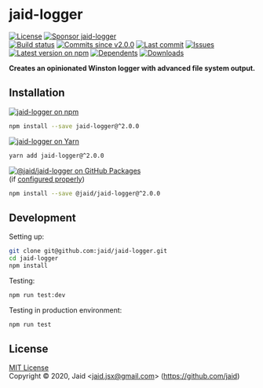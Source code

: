 # jaid-logger


<a href="https://raw.githubusercontent.com/jaid/jaid-logger/master/license.txt"><img src="https://img.shields.io/github/license/jaid/jaid-logger?style=flat-square" alt="License"/></a> <a href="https://github.com/sponsors/jaid"><img src="https://img.shields.io/badge/<3-Sponsor-FF45F1?style=flat-square" alt="Sponsor jaid-logger"/></a>  
<a href="https://actions-badge.atrox.dev/jaid/jaid-logger/goto"><img src="https://img.shields.io/endpoint.svg?style=flat-square&url=https%3A%2F%2Factions-badge.atrox.dev%2Fjaid%2Fjaid-logger%2Fbadge" alt="Build status"/></a> <a href="https://github.com/jaid/jaid-logger/commits"><img src="https://img.shields.io/github/commits-since/jaid/jaid-logger/v2.0.0?style=flat-square&logo=github" alt="Commits since v2.0.0"/></a> <a href="https://github.com/jaid/jaid-logger/commits"><img src="https://img.shields.io/github/last-commit/jaid/jaid-logger?style=flat-square&logo=github" alt="Last commit"/></a> <a href="https://github.com/jaid/jaid-logger/issues"><img src="https://img.shields.io/github/issues/jaid/jaid-logger?style=flat-square&logo=github" alt="Issues"/></a>  
<a href="https://npmjs.com/package/jaid-logger"><img src="https://img.shields.io/npm/v/jaid-logger?style=flat-square&logo=npm&label=latest%20version" alt="Latest version on npm"/></a> <a href="https://github.com/jaid/jaid-logger/network/dependents"><img src="https://img.shields.io/librariesio/dependents/npm/jaid-logger?style=flat-square&logo=npm" alt="Dependents"/></a> <a href="https://npmjs.com/package/jaid-logger"><img src="https://img.shields.io/npm/dm/jaid-logger?style=flat-square&logo=npm" alt="Downloads"/></a>

**Creates an opinionated Winston logger with advanced file system output.**





## Installation

<a href="https://npmjs.com/package/jaid-logger"><img src="https://img.shields.io/badge/npm-jaid--logger-C23039?style=flat-square&logo=npm" alt="jaid-logger on npm"/></a>

```bash
npm install --save jaid-logger@^2.0.0
```

<a href="https://yarnpkg.com/package/jaid-logger"><img src="https://img.shields.io/badge/Yarn-jaid--logger-2F8CB7?style=flat-square&logo=yarn&logoColor=white" alt="jaid-logger on Yarn"/></a>

```bash
yarn add jaid-logger@^2.0.0
```

<a href="https://github.com/jaid/jaid-logger/packages"><img src="https://img.shields.io/badge/GitHub Packages-@jaid/jaid--logger-24282e?style=flat-square&logo=github" alt="@jaid/jaid-logger on GitHub Packages"/></a>  
(if [configured properly](https://help.github.com/en/github/managing-packages-with-github-packages/configuring-npm-for-use-with-github-packages))

```bash
npm install --save @jaid/jaid-logger@^2.0.0
```





















## Development



Setting up:
```bash
git clone git@github.com:jaid/jaid-logger.git
cd jaid-logger
npm install
```
Testing:
```bash
npm run test:dev
```
Testing in production environment:
```bash
npm run test
```


## License
[MIT License](https://raw.githubusercontent.com/jaid/jaid-logger/master/license.txt)  
Copyright © 2020, Jaid \<jaid.jsx@gmail.com> (https://github.com/jaid)
